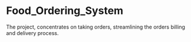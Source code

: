 # Food_Ordering_System
  The project, concentrates on taking orders, streamlining the orders billing and delivery process.
